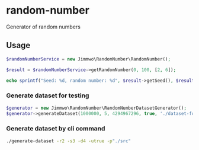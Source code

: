 # random-number

Generator of random numbers

## Usage

```php
$randomNumberService = new Jimmwo\RandomNumber\RandomNumber();

$result = $randomNumberService->getRandomNumber(0, 100, [2, 6]);

echo sprintf("Seed: %d, random number: %d", $result->getSeed(), $result->getNumber());
```

### Generate dataset for testing

```php
$generator = new Jimmwo\RandomNumber\RandomNumberDatasetGenerator();
$generator->generateDataset(1000000, 5, 4294967296, true, './dataset-folder');
```

### Generate dataset by cli command

```bash
./generate-dataset -r2 -s3 -d4 -utrue -p"./src"
```
